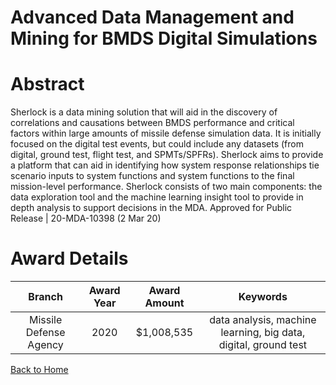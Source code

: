
Advanced Data Management and Mining for BMDS Digital Simulations
================================================================

# Abstract


Sherlock is a data mining solution that will aid in the discovery of correlations and causations between BMDS performance and critical factors within large amounts of missile defense simulation data. It is initially focused on the digital test events, but could include any datasets (from digital, ground test, flight test, and SPMTs/SPFRs). Sherlock aims to provide a platform that can aid in identifying how system response relationships tie scenario inputs to system functions and system functions to the final mission-level performance. Sherlock consists of two main components: the data exploration tool and the machine learning insight tool to provide in depth analysis to support decisions in the MDA. Approved for Public Release | 20-MDA-10398 (2 Mar 20)  

# Award Details

|Branch|Award Year|Award Amount|Keywords|
| :---: | :---: | :---: | :---: |
|Missile Defense Agency|2020|$1,008,535|data analysis, machine learning, big data, digital, ground test|
  
  


[Back to Home](https://github.com/chrischow/dod_sbir_awards/CC/#1170)